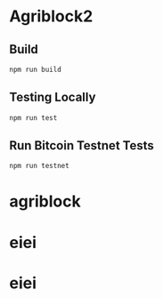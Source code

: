 # Agriblock2

## Build

```sh
npm run build
```

## Testing Locally

```sh
npm run test
```

## Run Bitcoin Testnet Tests

```sh
npm run testnet
```
# agriblock
# eiei
# eiei
